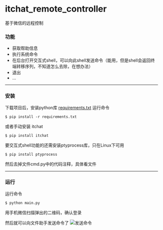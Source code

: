 # itchat_remote_controller
基于微信的远程控制

### 功能
+ 获取帮助信息
+ 执行系统命令
+ 在后台打开交互式shell，可以向此shell发送命令（能用，但是shell会返回终端转移序列，不知道怎么去除，在想办法）
+ 退出
+ ...

---
### 安装
下载项目后，安装python库 [requirements.txt](https://github.com/featherL/itchat_remote_controller/blob/master/requirements.txt)
运行命令
```
$ pip install -r requirements.txt
```

或者手动安装 itchat 
```
$ pip install itchat
```

要交互式shell功能的还需安装ptyprocess库，只在Linux下可用
```
$ pip install ptyprocess
```
然后去掉文件cmd.py中的代码注释，具体看文件


---
### 运行
运行命令
```
$ python main.py
```

用手机微信扫描弹出的二维码，确认登录

然后就可以向文件助手发送命令了
![发送命令](https://github.com/featherL/itchat_remote_controller/blob/master/screenshoot/1.jpeg)

 
